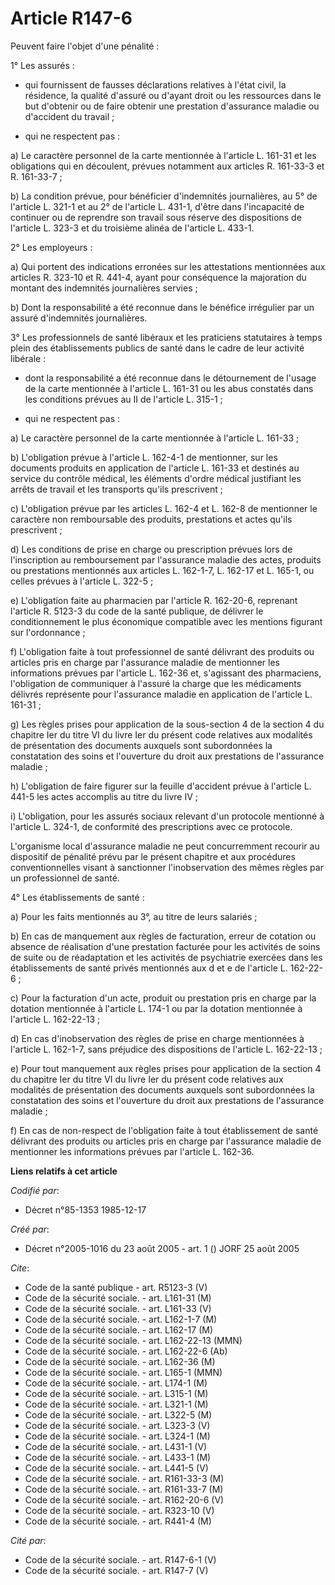 # Article R147-6

Peuvent faire l'objet d'une pénalité :

1° Les assurés :

- qui fournissent de fausses déclarations relatives à l'état civil, la résidence, la qualité d'assuré ou d'ayant droit ou les
ressources dans le but d'obtenir ou de faire obtenir une prestation d'assurance maladie ou d'accident du travail ;

- qui ne respectent pas :

a) Le caractère personnel de la carte mentionnée à l'article L. 161-31 et les obligations qui en découlent, prévues notamment
aux articles R. 161-33-3 et R. 161-33-7 ;

b) La condition prévue, pour bénéficier d'indemnités journalières, au 5° de l'article L. 321-1 et au 2° de l'article L.
431-1, d'être dans l'incapacité de continuer ou de reprendre son travail sous réserve des dispositions de l'article L. 323-3
et du troisième alinéa de l'article L. 433-1.

2° Les employeurs :

a) Qui portent des indications erronées sur les attestations mentionnées aux articles R. 323-10 et R. 441-4, ayant pour
conséquence la majoration du montant des indemnités journalières servies ;

b) Dont la responsabilité a été reconnue dans le bénéfice irrégulier par un assuré d'indemnités journalières.

3° Les professionnels de santé libéraux et les praticiens statutaires à temps plein des établissements publics de santé dans
le cadre de leur activité libérale :

- dont la responsabilité a été reconnue dans le détournement de l'usage de la carte mentionnée à l'article L. 161-31 ou les
abus constatés dans les conditions prévues au II de l'article L. 315-1 ;

- qui ne respectent pas :

a) Le caractère personnel de la carte mentionnée à l'article L. 161-33 ;

b) L'obligation prévue à l'article L. 162-4-1 de mentionner, sur les documents produits en application de l'article L. 161-33
et destinés au service du contrôle médical, les éléments d'ordre médical justifiant les arrêts de travail et les transports
qu'ils prescrivent ;

c) L'obligation prévue par les articles L. 162-4 et L. 162-8 de mentionner le caractère non remboursable des produits,
prestations et actes qu'ils prescrivent ;

d) Les conditions de prise en charge ou prescription prévues lors de l'inscription au remboursement par l'assurance maladie
des actes, produits ou prestations mentionnés aux articles L. 162-1-7, L. 162-17 et L. 165-1, ou celles prévues à l'article
L. 322-5 ;

e) L'obligation faite au pharmacien par l'article R. 162-20-6, reprenant l'article R. 5123-3 du code de la santé publique, de
délivrer le conditionnement le plus économique compatible avec les mentions figurant sur l'ordonnance ;

f) L'obligation faite à tout professionnel de santé délivrant des produits ou articles pris en charge par l'assurance maladie
de mentionner les informations prévues par l'article L. 162-36 et, s'agissant des pharmaciens, l'obligation de communiquer à
l'assuré la charge que les médicaments délivrés représente pour l'assurance maladie en application de l'article L. 161-31 ;

g) Les règles prises pour application de la sous-section 4 de la section 4 du chapitre Ier du titre VI du livre Ier du
présent code relatives aux modalités de présentation des documents auxquels sont subordonnées la constatation des soins et
l'ouverture du droit aux prestations de l'assurance maladie ;

h) L'obligation de faire figurer sur la feuille d'accident prévue à l'article L. 441-5 les actes accomplis au titre du livre
IV ;

i) L'obligation, pour les assurés sociaux relevant d'un protocole mentionné à l'article L. 324-1, de conformité des
prescriptions avec ce protocole.

L'organisme local d'assurance maladie ne peut concurremment recourir au dispositif de pénalité prévu par le présent chapitre
et aux procédures conventionnelles visant à sanctionner l'inobservation des mêmes règles par un professionnel de santé.

4° Les établissements de santé :

a) Pour les faits mentionnés au 3°, au titre de leurs salariés ;

b) En cas de manquement aux règles de facturation, erreur de cotation ou absence de réalisation d'une prestation facturée
pour les activités de soins de suite ou de réadaptation et les activités de psychiatrie exercées dans les établissements de
santé privés mentionnés aux d et e de l'article L. 162-22-6 ;

c) Pour la facturation d'un acte, produit ou prestation pris en charge par la dotation mentionnée à l'article L. 174-1 ou par
la dotation mentionnée à l'article L. 162-22-13 ;

d) En cas d'inobservation des règles de prise en charge mentionnées à l'article L. 162-1-7, sans préjudice des dispositions
de l'article L. 162-22-13 ;

e) Pour tout manquement aux règles prises pour application de la section 4 du chapitre Ier du titre VI du livre Ier du
présent code relatives aux modalités de présentation des documents auxquels sont subordonnées la constatation des soins et
l'ouverture du droit aux prestations de l'assurance maladie ;

f) En cas de non-respect de l'obligation faite à tout établissement de santé délivrant des produits ou articles pris en
charge par l'assurance maladie de mentionner les informations prévues par l'article L. 162-36.

**Liens relatifs à cet article**

_Codifié par_:

  - Décret n°85-1353 1985-12-17

_Créé par_:

  - Décret n°2005-1016 du 23 août 2005 - art. 1 () JORF 25 août 2005

_Cite_:

  - Code de la santé publique - art. R5123-3 (V)
  - Code de la sécurité sociale. - art. L161-31 (M)
  - Code de la sécurité sociale. - art. L161-33 (V)
  - Code de la sécurité sociale. - art. L162-1-7 (M)
  - Code de la sécurité sociale. - art. L162-17 (M)
  - Code de la sécurité sociale. - art. L162-22-13 (MMN)
  - Code de la sécurité sociale. - art. L162-22-6 (Ab)
  - Code de la sécurité sociale. - art. L162-36 (M)
  - Code de la sécurité sociale. - art. L165-1 (MMN)
  - Code de la sécurité sociale. - art. L174-1 (M)
  - Code de la sécurité sociale. - art. L315-1 (M)
  - Code de la sécurité sociale. - art. L321-1 (M)
  - Code de la sécurité sociale. - art. L322-5 (M)
  - Code de la sécurité sociale. - art. L323-3 (V)
  - Code de la sécurité sociale. - art. L324-1 (M)
  - Code de la sécurité sociale. - art. L431-1 (V)
  - Code de la sécurité sociale. - art. L433-1 (M)
  - Code de la sécurité sociale. - art. L441-5 (V)
  - Code de la sécurité sociale. - art. R161-33-3 (M)
  - Code de la sécurité sociale. - art. R161-33-7 (M)
  - Code de la sécurité sociale. - art. R162-20-6 (V)
  - Code de la sécurité sociale. - art. R323-10 (V)
  - Code de la sécurité sociale. - art. R441-4 (M)

_Cité par_:

  - Code de la sécurité sociale. - art. R147-6-1 (V)
  - Code de la sécurité sociale. - art. R147-7 (V)
